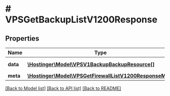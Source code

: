 # # VPSGetBackupListV1200Response

## Properties

Name | Type | Description | Notes
------------ | ------------- | ------------- | -------------
**data** | [**\Hostinger\Model\VPSV1BackupBackupResource[]**](VPSV1BackupBackupResource.md) | Array of [&#x60;VPS.V1.Backup.BackupResource&#x60;](#model/vpsv1backupbackupresource) | [optional]
**meta** | [**\Hostinger\Model\VPSGetFirewallListV1200ResponseMeta**](VPSGetFirewallListV1200ResponseMeta.md) |  | [optional]

[[Back to Model list]](../../README.md#models) [[Back to API list]](../../README.md#endpoints) [[Back to README]](../../README.md)
